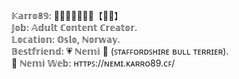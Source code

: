 𝕂𝕒𝕣𝕣𝕠𝟠𝟡: 💎💗💘💞🍬🍭🍒【💙💛】 \
𝕁𝕠𝕓: 𝔸𝕕𝕦𝕝𝕥 ℂ𝕠𝕟𝕥𝕖𝕟𝕥 ℂ𝕣𝕖𝕒𝕥𝕠𝕣.\
𝕃𝕠𝕔𝕒𝕥𝕚𝕠𝕟: 𝕆𝕤𝕝𝕠, ℕ𝕠𝕣𝕨𝕒𝕪.\
𝔹𝕖𝕤𝕥𝕗𝕣𝕚𝕖𝕟𝕕: 💗 ℕ𝕖𝕞𝕚 🐾 (ꜱᴛᴀꜰꜰᴏʀᴅꜱʜɪʀᴇ ʙᴜʟʟ ᴛᴇʀʀɪᴇʀ).\
🎀 ℕ𝕖𝕞𝕚 𝕎𝕖𝕓: ʜᴛᴛᴘꜱ://ɴᴇᴍɪ.ᴋᴀʀʀᴏ89.ᴄꜰ/
